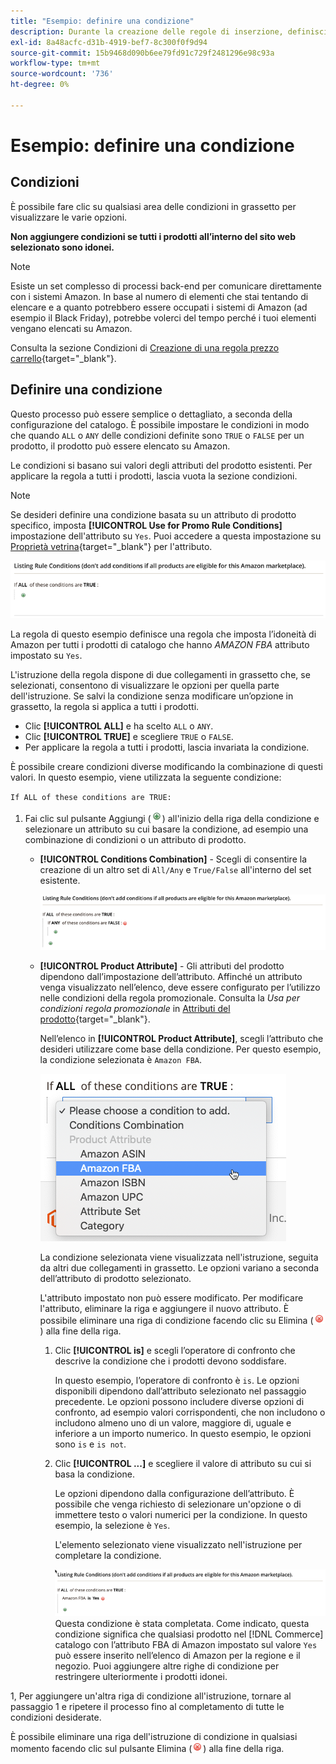 ```yaml
---
title: "Esempio: definire una condizione"
description: Durante la creazione delle regole di inserzione, definisci le condizioni per identificare i prodotti del catalogo Commerce da elencare nel Marketplace Amazon.
exl-id: 8a48acfc-d31b-4919-bef7-8c300f0f9d94
source-git-commit: 15b9468d090b6ee79fd91c729f2481296e98c93a
workflow-type: tm+mt
source-wordcount: '736'
ht-degree: 0%

---
```


# Esempio: definire una condizione

## Condizioni

È possibile fare clic su qualsiasi area delle condizioni in grassetto per visualizzare le varie opzioni.

**Non aggiungere condizioni se tutti i prodotti all’interno del sito web selezionato sono idonei.**

>[!NOTE]
>
>Esiste un set complesso di processi back-end per comunicare direttamente con i sistemi Amazon. In base al numero di elementi che stai tentando di elencare e a quanto potrebbero essere occupati i sistemi di Amazon (ad esempio il Black Friday), potrebbe volerci del tempo perché i tuoi elementi vengano elencati su Amazon.

Consulta la sezione Condizioni di [Creazione di una regola prezzo carrello](https://docs.magento.com/user-guide/marketing/price-rules-catalog-create.html){target="_blank"}.

## Definire una condizione

Questo processo può essere semplice o dettagliato, a seconda della configurazione del catalogo. È possibile impostare le condizioni in modo che quando `ALL` o `ANY` delle condizioni definite sono `TRUE` o `FALSE` per un prodotto, il prodotto può essere elencato su Amazon.

Le condizioni si basano sui valori degli attributi del prodotto esistenti. Per applicare la regola a tutti i prodotti, lascia vuota la sezione condizioni.

>[!NOTE]
>
>Se desideri definire una condizione basata su un attributo di prodotto specifico, imposta **[!UICONTROL Use for Promo Rule Conditions]** impostazione dell&#39;attributo su `Yes`. Puoi accedere a questa impostazione su [Proprietà vetrina](https://docs.magento.com/user-guide/catalog/product-attributes-add.html){target="_blank"} per l&#39;attributo.

![Condizione - riga 1](assets/ob-listing-rule-conditions-start.png)

La regola di questo esempio definisce una regola che imposta l’idoneità di Amazon per tutti i prodotti di catalogo che hanno _AMAZON FBA_ attributo impostato su `Yes`.

L&#39;istruzione della regola dispone di due collegamenti in grassetto che, se selezionati, consentono di visualizzare le opzioni per quella parte dell&#39;istruzione. Se salvi la condizione senza modificare un’opzione in grassetto, la regola si applica a tutti i prodotti.

- Clic **[!UICONTROL ALL]** e ha scelto `ALL` o `ANY`.
- Clic **[!UICONTROL TRUE]** e scegliere `TRUE` o `FALSE`.
- Per applicare la regola a tutti i prodotti, lascia invariata la condizione.

È possibile creare condizioni diverse modificando la combinazione di questi valori. In questo esempio, viene utilizzata la seguente condizione:

`If ALL of these conditions are TRUE:`

1. Fai clic sul pulsante Aggiungi (![Icona Aggiungi](assets/btn-add-grn.png)) all&#39;inizio della riga della condizione e selezionare un attributo su cui basare la condizione, ad esempio una combinazione di condizioni o un attributo di prodotto.

   - **[!UICONTROL Conditions Combination]** - Scegli di consentire la creazione di un altro set di `All/Any` e `True/False` all&#39;interno del set esistente.

      ![Combinazione di condizioni](assets/ob-conditions-combinations.png)

   - **[!UICONTROL Product Attribute]** - Gli attributi del prodotto dipendono dall’impostazione dell’attributo. Affinché un attributo venga visualizzato nell’elenco, deve essere configurato per l’utilizzo nelle condizioni della regola promozionale. Consulta la _Usa per condizioni regola promozionale_ in [Attributi del prodotto](https://docs.magento.com/user-guide/stores/attributes-product.html){target="_blank"}.

      Nell’elenco in **[!UICONTROL Product Attribute]**, scegli l’attributo che desideri utilizzare come base della condizione. Per questo esempio, la condizione selezionata è `Amazon FBA`.

      ![Condizione riga 2, parte 2](assets/ob-condition-attribute-dropdown.png)

      La condizione selezionata viene visualizzata nell&#39;istruzione, seguita da altri due collegamenti in grassetto. Le opzioni variano a seconda dell’attributo di prodotto selezionato.

      L&#39;attributo impostato non può essere modificato. Per modificare l&#39;attributo, eliminare la riga e aggiungere il nuovo attributo. È possibile eliminare una riga di condizione facendo clic su Elimina (![Icona Elimina](assets/btn-del-red.png)) alla fine della riga.

      1. Clic **[!UICONTROL is]** e scegli l’operatore di confronto che descrive la condizione che i prodotti devono soddisfare.

         In questo esempio, l’operatore di confronto è `is`. Le opzioni disponibili dipendono dall’attributo selezionato nel passaggio precedente. Le opzioni possono includere diverse opzioni di confronto, ad esempio valori corrispondenti, che non includono o includono almeno uno di un valore, maggiore di, uguale e inferiore a un importo numerico. In questo esempio, le opzioni sono `is` e `is not`.

      1. Clic **[!UICONTROL ...]** e scegliere il valore di attributo su cui si basa la condizione.

         Le opzioni dipendono dalla configurazione dell’attributo. È possibile che venga richiesto di selezionare un&#39;opzione o di immettere testo o valori numerici per la condizione. In questo esempio, la selezione è `Yes`.

         L&#39;elemento selezionato viene visualizzato nell&#39;istruzione per completare la condizione.

         ![Condizione riga 2, parte 3](assets/ob-listing-rule-condition-is.png)
   Questa condizione è stata completata. Come indicato, questa condizione significa che qualsiasi prodotto nel [!DNL Commerce] catalogo con l’attributo FBA di Amazon impostato sul valore `Yes` può essere inserito nell’elenco di Amazon per la regione e il negozio. Puoi aggiungere altre righe di condizione per restringere ulteriormente i prodotti idonei.

1, Per aggiungere un&#39;altra riga di condizione all&#39;istruzione, tornare al passaggio 1 e ripetere il processo fino al completamento di tutte le condizioni desiderate.

È possibile eliminare una riga dell&#39;istruzione di condizione in qualsiasi momento facendo clic sul pulsante Elimina (![Icona Elimina](assets/btn-del-red.png)) alla fine della riga.
